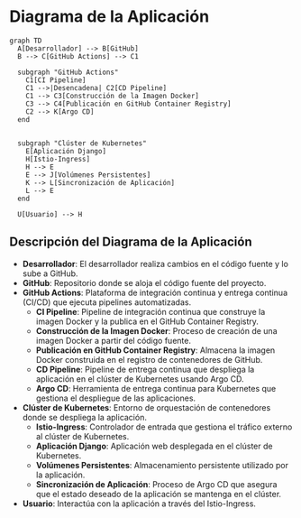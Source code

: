 # Diagrama de la Aplicación

```mermaid
graph TD
  A[Desarrollador] --> B[GitHub]
  B --> C[GitHub Actions] --> C1

  subgraph "GitHub Actions"
    C1[CI Pipeline]
    C1 -->|Desencadena| C2[CD Pipeline]
    C1 --> C3[Construcción de la Imagen Docker]
    C3 --> C4[Publicación en GitHub Container Registry]
    C2 --> K[Argo CD]
  end
  

  subgraph "Clúster de Kubernetes"
    E[Aplicación Django]
    H[Istio-Ingress]
    H --> E
    E --> J[Volúmenes Persistentes]
    K --> L[Sincronización de Aplicación]
    L --> E
  end
  
  U[Usuario] --> H
```

## Descripción del Diagrama de la Aplicación

- **Desarrollador**: El desarrollador realiza cambios en el código fuente y lo sube a GitHub.
- **GitHub**: Repositorio donde se aloja el código fuente del proyecto.
- **GitHub Actions**: Plataforma de integración continua y entrega continua (CI/CD) que ejecuta pipelines automatizadas.
  - **CI Pipeline**: Pipeline de integración continua que construye la imagen Docker y la publica en el GitHub Container Registry.
  - **Construcción de la Imagen Docker**: Proceso de creación de una imagen Docker a partir del código fuente.
  - **Publicación en GitHub Container Registry**: Almacena la imagen Docker construida en el registro de contenedores de GitHub.
  - **CD Pipeline**: Pipeline de entrega continua que despliega la aplicación en el clúster de Kubernetes usando Argo CD.
  - **Argo CD**: Herramienta de entrega continua para Kubernetes que gestiona el despliegue de las aplicaciones.
- **Clúster de Kubernetes**: Entorno de orquestación de contenedores donde se despliega la aplicación.
  - **Istio-Ingress**: Controlador de entrada que gestiona el tráfico externo al clúster de Kubernetes.
  - **Aplicación Django**: Aplicación web desplegada en el clúster de Kubernetes.
  - **Volúmenes Persistentes**: Almacenamiento persistente utilizado por la aplicación.
  - **Sincronización de Aplicación**: Proceso de Argo CD que asegura que el estado deseado de la aplicación se mantenga en el clúster.
- **Usuario**: Interactúa con la aplicación a través del Istio-Ingress.